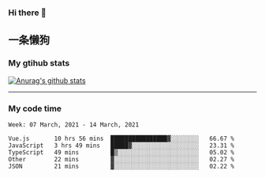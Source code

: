 ### Hi there 👋

## 一条懒狗
<!--
**kiss-me-quickly/kiss-me-quickly** is a ✨ _special_ ✨ repository because its `README.md` (this file) appears on your GitHub profile.

Here are some ideas to get you started:

- 🔭 I’m currently working on ...
- 🌱 I’m currently learning ...
- 👯 I’m looking to collaborate on ...
- 🤔 I’m looking for help with ...
- 💬 Ask me about ...
- 📫 How to reach me: ...
- 😄 Pronouns: ...
- ⚡ Fun fact: ...
-->


### My gtihub stats

[![Anurag's github stats](https://github-readme-stats.vercel.app/api?username=kiss-me-quickly)](https://github.com/anuraghazra/github-readme-stats)

***

### My code time

<!--START_SECTION:waka-->
```text
Week: 07 March, 2021 - 14 March, 2021

Vue.js       10 hrs 56 mins  ████████████████▓░░░░░░░░   66.67 % 
JavaScript   3 hrs 49 mins   █████▓░░░░░░░░░░░░░░░░░░░   23.31 % 
TypeScript   49 mins         █▒░░░░░░░░░░░░░░░░░░░░░░░   05.02 % 
Other        22 mins         ▓░░░░░░░░░░░░░░░░░░░░░░░░   02.27 % 
JSON         21 mins         ▓░░░░░░░░░░░░░░░░░░░░░░░░   02.22 % 
```
<!--END_SECTION:waka-->
